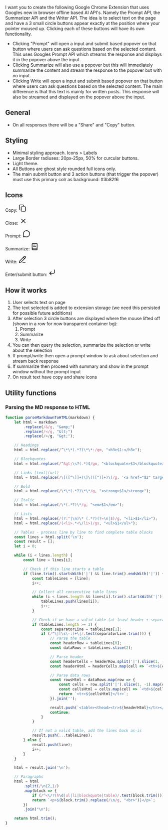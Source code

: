 I want you to create the following Google Chrome Extension that uses Googles new in browser offline based AI API's. Namely the Prompt API, the Summarizer API and the Writer API. The idea is to select text on the page and have a 3 small circle buttons appear exactly at the position where your pointer moused up. Clicking each of these buttons will have its own functionality.

- Clicking "Prompt" will open a input and submit based popover on that button where users can ask questions based on the selected content. This uses Googles Prompt API which streams the response and displays it in the popover above the input.
- Clicking Summarize will also use a popover but this will immediately summarize the content and stream the response to the popover but with no input.
- Clicking Write will open a input and submit based popover on that button where users can ask questions based on the selected content. The main difference is that this text is mainly for written posts. This response will also be streamed and displayed on the popover above the input.

## General
- On all responses there will be a "Share" and "Copy" button.

## Styling
- Minimal styling approach. Icons > Labels
- Large Border radiuses: 20px-25px, 50% for curcular buttons.
- Light theme. 
- All Buttons are ghost style rounded full icons only.
- The main submit button and 3 action buttons (that trigger the popover) must use this primary colr as background: #3b82f6

## Icons
Copy: <svg xmlns="http://www.w3.org/2000/svg" width="24" height="24" viewBox="0 0 24 24" fill="none" stroke="currentColor" stroke-width="2" stroke-linecap="round" stroke-linejoin="round" class="lucide lucide-copy-icon lucide-copy"><rect width="14" height="14" x="8" y="8" rx="2" ry="2"/><path d="M4 16c-1.1 0-2-.9-2-2V4c0-1.1.9-2 2-2h10c1.1 0 2 .9 2 2"/></svg>

Close: <svg xmlns="http://www.w3.org/2000/svg" width="24" height="24" viewBox="0 0 24 24" fill="none" stroke="currentColor" stroke-width="2" stroke-linecap="round" stroke-linejoin="round" class="lucide lucide-x-icon lucide-x"><path d="M18 6 6 18"/><path d="m6 6 12 12"/></svg>

Prompt: <svg xmlns="http://www.w3.org/2000/svg" width="24" height="24" viewBox="0 0 24 24" fill="none" stroke="currentColor" stroke-width="2" stroke-linecap="round" stroke-linejoin="round" class="lucide lucide-message-circle-icon lucide-message-circle"><path d="M2.992 16.342a2 2 0 0 1 .094 1.167l-1.065 3.29a1 1 0 0 0 1.236 1.168l3.413-.998a2 2 0 0 1 1.099.092 10 10 0 1 0-4.777-4.719"/></svg>

Summarize: <svg xmlns="http://www.w3.org/2000/svg" width="24" height="24" viewBox="0 0 24 24" fill="none" stroke="currentColor" stroke-width="2" stroke-linecap="round" stroke-linejoin="round" class="lucide lucide-book-text-icon lucide-book-text"><path d="M4 19.5v-15A2.5 2.5 0 0 1 6.5 2H19a1 1 0 0 1 1 1v18a1 1 0 0 1-1 1H6.5a1 1 0 0 1 0-5H20"/><path d="M8 11h8"/><path d="M8 7h6"/></svg>

Write: <svg xmlns="http://www.w3.org/2000/svg" width="24" height="24" viewBox="0 0 24 24" fill="none" stroke="currentColor" stroke-width="2" stroke-linecap="round" stroke-linejoin="round" class="lucide lucide-pencil-line-icon lucide-pencil-line"><path d="M13 21h8"/><path d="m15 5 4 4"/><path d="M21.174 6.812a1 1 0 0 0-3.986-3.987L3.842 16.174a2 2 0 0 0-.5.83l-1.321 4.352a.5.5 0 0 0 .623.622l4.353-1.32a2 2 0 0 0 .83-.497z"/></svg>

Enter/submit button: <svg xmlns="http://www.w3.org/2000/svg" width="24" height="24" viewBox="0 0 24 24" fill="none" stroke="currentColor" stroke-width="2" stroke-linecap="round" stroke-linejoin="round" class="lucide lucide-corner-down-left-icon lucide-corner-down-left"><path d="M20 4v7a4 4 0 0 1-4 4H4"/><path d="m9 10-5 5 5 5"/></svg>

## How it works

1. User selects text on page
2. The text selected is added to extension storage (we need this persisted for possible future additions)
3. After selection 3 circle buttons are displayed where the mouse lifted off (shown in a row for now transparent container bg):
    1. Prompt
    2. Summarize
    3. Write
4. You can then query the selection, summarize the selection or write about the selection
5. If prompt/write then open a prompt window to ask about selection and stream back response
6. If summarize then proceed with summary and show in the prompt window without the prompt input
7. On result text have copy and share icons

## Utility functions

### Parsing the MD response to HTML

```javascript
function parseMarkdownToHTML(markdown) {
    let html = markdown
        .replace(/&/g, "&amp;")
        .replace(/</g, "&lt;")
        .replace(/>/g, "&gt;");

    // Headings
    html = html.replace(/^\*\*(.*?)\*\*:/gm, "<h3>$1:</h3>");

    // Blockquotes
    html = html.replace(/^&gt;\s?(.*)$/gm, "<blockquote>$1</blockquote>");

    // Links [text](url)
    html = html.replace(/\[([^\]]+)\]\(([^)]+)\)/g, '<a href="$2" target="_blank" rel="noopener noreferrer">$1</a>');

    // Bold
    html = html.replace(/\*\*(.*?)\*\*/g, "<strong>$1</strong>");

    // Italic
    html = html.replace(/\*(.*?)\*/g, "<em>$1</em>");

    // Lists
    html = html.replace(/(?:^|\n)\* (.*?)(?=\n|$)/g, "<li>$1</li>");
    html = html.replace(/(<li>.*<\/li>)/gs, "<ul>$1</ul>");

    // Tables - process line by line to find complete table blocks
    const lines = html.split('\n');
    const result = [];
    let i = 0;

    while (i < lines.length) {
        const line = lines[i];

        // Check if this line starts a table
        if (line.trim().startsWith('|') && line.trim().endsWith('|')) {
            const tableLines = [line];
            i++;

            // Collect all consecutive table lines
            while (i < lines.length && lines[i].trim().startsWith('|')) {
                tableLines.push(lines[i]);
                i++;
            }

            // Check if we have a valid table (at least header + separator + one data row)
            if (tableLines.length >= 3) {
                const separatorLine = tableLines[1];
                if (/^\|[\s\-:]+\|/.test(separatorLine.trim())) {
                    // Parse the table
                    const headerRow = tableLines[0];
                    const dataRows = tableLines.slice(2);

                    // Parse header
                    const headerCells = headerRow.split('|').slice(1, -1).map(cell => cell.trim());
                    const headerHtml = headerCells.map(cell => `<th>${cell}</th>`).join('');

                    // Parse data rows
                    const rowsHtml = dataRows.map(row => {
                        const cells = row.split('|').slice(1, -1).map(cell => cell.trim());
                        const cellsHtml = cells.map(cell => `<td>${cell}</td>`).join('');
                        return `<tr>${cellsHtml}</tr>`;
                    }).join('');

                    result.push(`<table><thead><tr>${headerHtml}</tr></thead><tbody>${rowsHtml}</tbody></table>`);
                    continue;
                }
            }

            // If not a valid table, add the lines back as-is
            result.push(...tableLines);
        } else {
            result.push(line);
            i++;
        }
    }

    html = result.join('\n');

    // Paragraphs
    html = html
        .split(/\n{2,}/)
        .map(block => {
            if (/^<\/?(h\d|ul|li|blockquote|table)/.test(block.trim())) return block;
            return `<p>${block.trim().replace(/\n/g, "<br>")}</p>`;
        })
        .join("\n");

    return html.trim();
}
```